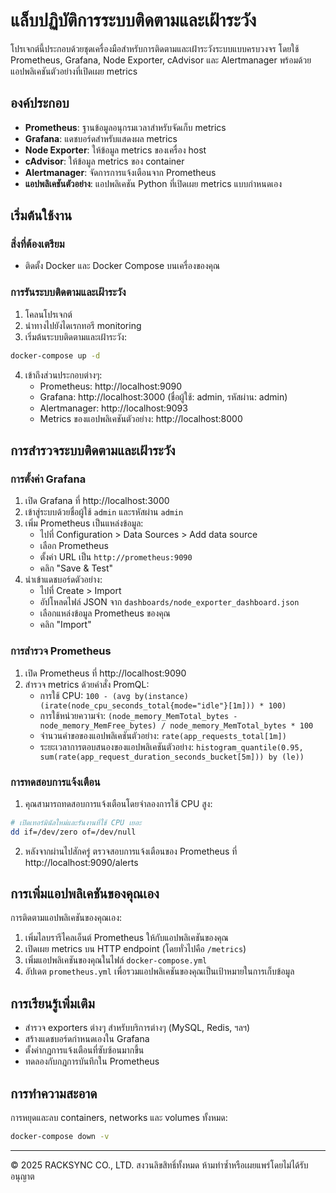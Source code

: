 # แล็บปฏิบัติการระบบติดตามและเฝ้าระวัง

โปรเจกต์นี้ประกอบด้วยชุดเครื่องมือสำหรับการติดตามและเฝ้าระวังระบบแบบครบวงจร โดยใช้ Prometheus, Grafana, Node Exporter, cAdvisor และ Alertmanager พร้อมด้วยแอปพลิเคชันตัวอย่างที่เปิดเผย metrics

## องค์ประกอบ

- **Prometheus**: ฐานข้อมูลอนุกรมเวลาสำหรับจัดเก็บ metrics
- **Grafana**: แดชบอร์ดสำหรับแสดงผล metrics
- **Node Exporter**: ให้ข้อมูล metrics ของเครื่อง host
- **cAdvisor**: ให้ข้อมูล metrics ของ container
- **Alertmanager**: จัดการการแจ้งเตือนจาก Prometheus
- **แอปพลิเคชันตัวอย่าง**: แอปพลิเคชัน Python ที่เปิดเผย metrics แบบกำหนดเอง

## เริ่มต้นใช้งาน

### สิ่งที่ต้องเตรียม

- ติดตั้ง Docker และ Docker Compose บนเครื่องของคุณ

### การรันระบบติดตามและเฝ้าระวัง

1. โคลนโปรเจกต์
2. นำทางไปยังไดเรกทอรี monitoring
3. เริ่มต้นระบบติดตามและเฝ้าระวัง:

```bash
docker-compose up -d
```

4. เข้าถึงส่วนประกอบต่างๆ:
   - Prometheus: http://localhost:9090
   - Grafana: http://localhost:3000 (ชื่อผู้ใช้: admin, รหัสผ่าน: admin)
   - Alertmanager: http://localhost:9093
   - Metrics ของแอปพลิเคชันตัวอย่าง: http://localhost:8000

## การสำรวจระบบติดตามและเฝ้าระวัง

### การตั้งค่า Grafana

1. เปิด Grafana ที่ http://localhost:3000
2. เข้าสู่ระบบด้วยชื่อผู้ใช้ `admin` และรหัสผ่าน `admin`
3. เพิ่ม Prometheus เป็นแหล่งข้อมูล:
   - ไปที่ Configuration > Data Sources > Add data source
   - เลือก Prometheus
   - ตั้งค่า URL เป็น `http://prometheus:9090`
   - คลิก "Save & Test"
4. นำเข้าแดชบอร์ดตัวอย่าง:
   - ไปที่ Create > Import
   - อัปโหลดไฟล์ JSON จาก `dashboards/node_exporter_dashboard.json`
   - เลือกแหล่งข้อมูล Prometheus ของคุณ
   - คลิก "Import"

### การสำรวจ Prometheus

1. เปิด Prometheus ที่ http://localhost:9090
2. สำรวจ metrics ด้วยคำสั่ง PromQL:
   - การใช้ CPU: `100 - (avg by(instance) (irate(node_cpu_seconds_total{mode="idle"}[1m])) * 100)`
   - การใช้หน่วยความจำ: `(node_memory_MemTotal_bytes - node_memory_MemFree_bytes) / node_memory_MemTotal_bytes * 100`
   - จำนวนคำขอของแอปพลิเคชันตัวอย่าง: `rate(app_requests_total[1m])`
   - ระยะเวลาการตอบสนองของแอปพลิเคชันตัวอย่าง: `histogram_quantile(0.95, sum(rate(app_request_duration_seconds_bucket[5m])) by (le))`

### การทดสอบการแจ้งเตือน

1. คุณสามารถทดสอบการแจ้งเตือนโดยจำลองการใช้ CPU สูง:

```bash
# เปิดเทอร์มินัลใหม่และรันงานที่ใช้ CPU เยอะ
dd if=/dev/zero of=/dev/null
```

2. หลังจากผ่านไปสักครู่ ตรวจสอบการแจ้งเตือนของ Prometheus ที่ http://localhost:9090/alerts

## การเพิ่มแอปพลิเคชันของคุณเอง

การติดตามแอปพลิเคชันของคุณเอง:

1. เพิ่มไลบรารีไคลเอ็นต์ Prometheus ให้กับแอปพลิเคชันของคุณ
2. เปิดเผย metrics บน HTTP endpoint (โดยทั่วไปคือ `/metrics`)
3. เพิ่มแอปพลิเคชันของคุณในไฟล์ `docker-compose.yml`
4. อัปเดต `prometheus.yml` เพื่อรวมแอปพลิเคชันของคุณเป็นเป้าหมายในการเก็บข้อมูล

## การเรียนรู้เพิ่มเติม

- สำรวจ exporters ต่างๆ สำหรับบริการต่างๆ (MySQL, Redis, ฯลฯ)
- สร้างแดชบอร์ดกำหนดเองใน Grafana
- ตั้งค่ากฎการแจ้งเตือนที่ซับซ้อนมากขึ้น
- ทดลองกับกฎการบันทึกใน Prometheus

## การทำความสะอาด

การหยุดและลบ containers, networks และ volumes ทั้งหมด:

```bash
docker-compose down -v
```

---

© 2025 RACKSYNC CO., LTD. สงวนลิขสิทธิ์ทั้งหมด
ห้ามทำซ้ำหรือเผยแพร่โดยไม่ได้รับอนุญาต
